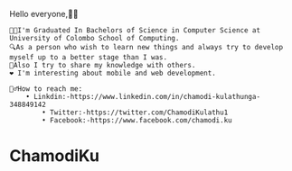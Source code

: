 ﻿Hello everyone,👋👋

	👩‍🎓I'm Graduated In Bachelors of Science in Computer Science at University of Colombo School of Computing.
	🔍As a person who wish to learn new things and always try to develop myself up to a better stage than I was. 
	🤛Also I try to share my knowledge with others.
	❤️ I'm interesting about mobile and web development.
	
	🕵️‍♂️How to reach me:
   		• Linkdin:-https://www.linkedin.com/in/chamodi-kulathunga-348849142
    		• Twitter:-https://twitter.com/ChamodiKulathu1
    		• Facebook:-https://www.facebook.com/chamodi.ku
	
        
# ChamodiKu
